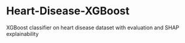 # Heart-Disease-XGBoost
XGBoost classifier on heart disease dataset with evaluation and SHAP explainability
